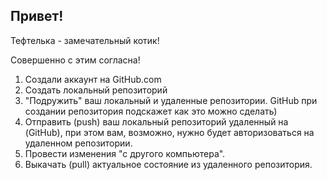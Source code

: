 ## Привет! 

Тефтелька - замечательный котик!

Совершенно с этим согласна!

1. Создали аккаунт на GitHub.com
2. Создать локальный репозиторий
3. "Подружить" ваш локальный и удаленные репозитории. GitHub при создании репозитория подскажет как это можно сделать)
4. Отправить (push) ваш локальный репозиторий удаленный на (GitHub), при этом вам, возможно, нужно будет авторизоваться на удаленном репозитории.
5. Провести изменения "с другого компьютера".
6. Выкачать (pull) актуальное состояние из удаленного репозитория.